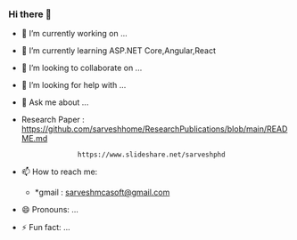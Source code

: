 ### Hi there 👋

<!--
**sarveshhome/sarveshhome** is a ✨ _special_ ✨ repository because its `README.md` (this file) appears on your GitHub profile.

Here are some ideas to get you started:
-->

- 🔭 I’m currently working on ...
- 🌱 I’m currently learning ASP.NET Core,Angular,React
- 👯 I’m looking to collaborate on ...
- 🤔 I’m looking for help with ...
- 💬 Ask me about ...
-    Research Paper :  https://github.com/sarveshhome/ResearchPublications/blob/main/README.md
  
                       https://www.slideshare.net/sarveshphd




- 📫 How to reach me: 
    - *gmail : sarveshmcasoft@gmail.com
- 😄 Pronouns: ...
- ⚡ Fun fact: ...

